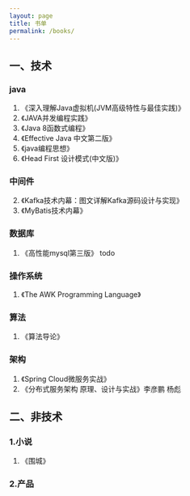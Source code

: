 ```yaml
---
layout: page
title: 书单
permalink: /books/
---
```

## 一、技术
### java
1. 《深入理解Java虚拟机(JVM高级特性与最佳实践)》 
2. 《JAVA并发编程实践》
3. 《Java 8函数式编程》
4. 《Effective Java 中文第二版》
5. 《java编程思想》
6. 《Head First 设计模式(中文版)》

### 中间件
2. 《Kafka技术内幕：图文详解Kafka源码设计与实现》 
3. 《MyBatis技术内幕》

### 数据库
1. 《高性能mysql第三版》 todo

### 操作系统
1. 《The AWK Programming Language》


### 算法
1. 《算法导论》

### 架构
1. 《Spring Cloud微服务实战》
2. 《分布式服务架构 原理、设计与实战》李彦鹏 杨彪

## 二、非技术

### 1.小说

1. 《围城》

### 2.产品

